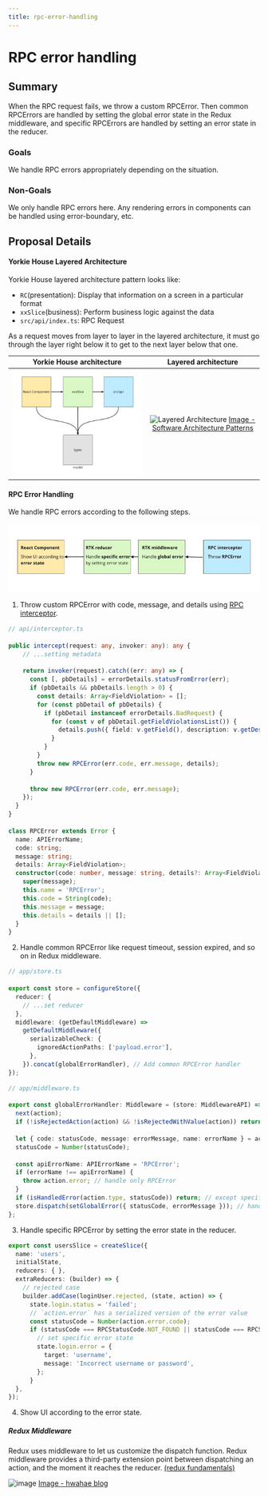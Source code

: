```yaml
---
title: rpc-error-handling
---
```


# RPC error handling

## Summary

When the RPC request fails, we throw a custom RPCError. Then common RPCErrors are handled by setting the global error state in the Redux middleware, and specific RPCErrors are handled by setting an error state in the reducer.

### Goals

We handle RPC errors appropriately depending on the situation.

### Non-Goals

We only handle RPC errors here. Any rendering errors in components can be handled using error-boundary, etc.

## Proposal Details

#### Yorkie House Layered Architecture

Yorkie House layered architecture pattern looks like:

- `RC`(presentation): Display that information on a screen in a particular format
- `xxSlice`(business): Perform business logic against the data
- `src/api/index.ts`: RPC Request

As a request moves from layer to layer in the layered architecture, it must go through the layer right below it to get to the next layer below that one.

| Yorkie House architecture | Layered architecture |
| :--: | :--: |
| <img width="540" alt="layered-architecture" src="./media/layered-architecture.png"> | <img width="300" alt="Layered Architecture" src="https://www.oreilly.com/library/view/software-architecture-patterns/9781491971437/assets/sapr_0102.png"> [Image - Software Architecture Patterns](https://www.oreilly.com/library/view/software-architecture-patterns/9781491971437/ch01.html) |

#### RPC Error Handling

We handle RPC errors according to the following steps.

![rpc-error-handling](./media/rpc-error-handling.png)

1. Throw custom RPCError with code, message, and details using [RPC interceptor](https://grpc.io/blog/grpc-web-interceptor/).

```ts
// api/interceptor.ts

public intercept(request: any, invoker: any): any {
    // ...setting metadata

    return invoker(request).catch((err: any) => {
      const [, pbDetails] = errorDetails.statusFromError(err);
      if (pbDetails && pbDetails.length > 0) {
        const details: Array<FieldViolation> = [];
        for (const pbDetail of pbDetails) {
          if (pbDetail instanceof errorDetails.BadRequest) {
            for (const v of pbDetail.getFieldViolationsList()) {
              details.push({ field: v.getField(), description: v.getDescription() });
            }
          }
        }
        throw new RPCError(err.code, err.message, details);
      }

      throw new RPCError(err.code, err.message);
    });
  }
}

class RPCError extends Error {
  name: APIErrorName;
  code: string;
  message: string;
  details: Array<FieldViolation>;
  constructor(code: number, message: string, details?: Array<FieldViolation>) {
    super(message);
    this.name = 'RPCError';
    this.code = String(code);
    this.message = message;
    this.details = details || [];
  }
}
```

2. Handle common RPCError like request timeout, session expired, and so on in Redux middleware.

```ts
// app/store.ts

export const store = configureStore({
  reducer: {
    // ...set reducer
  },
  middleware: (getDefaultMiddleware) =>
    getDefaultMiddleware({
      serializableCheck: {
        ignoredActionPaths: ['payload.error'],
      },
    }).concat(globalErrorHandler), // Add common RPCError handler
});
```

```ts
// app/middleware.ts

export const globalErrorHandler: Middleware = (store: MiddlewareAPI) => (next) => (action) => {
  next(action);
  if (!isRejectedAction(action) && !isRejectedWithValue(action)) return;

  let { code: statusCode, message: errorMessage, name: errorName } = action.error;
  statusCode = Number(statusCode);

  const apiErrorName: APIErrorName = 'RPCError';
  if (errorName !== apiErrorName) {
    throw action.error; // handle only RPCError
  }
  if (isHandledError(action.type, statusCode)) return; // except specific RPCError
  store.dispatch(setGlobalError({ statusCode, errorMessage })); // handle common RPCError
};
```

3. Handle specific RPCError by setting the error state in the reducer.

```ts
export const usersSlice = createSlice({
  name: 'users',
  initialState,
  reducers: { },
  extraReducers: (builder) => {
    // rejected case
    builder.addCase(loginUser.rejected, (state, action) => {
      state.login.status = 'failed';
      // `action.error` has a serialized version of the error value
      const statusCode = Number(action.error.code);
      if (statusCode === RPCStatusCode.NOT_FOUND || statusCode === RPCStatusCode.UNAUTHENTICATED) {
        // set specific error state
        state.login.error = {
          target: 'username',
          message: 'Incorrect username or password',
        };
      }
  },
});
```

4. Show UI according to the error state.

##### Redux Middleware

Redux uses middleware to let us customize the dispatch function. Redux middleware provides a third-party extension point between dispatching an action, and the moment it reaches the reducer. [(redux fundamentals)](https://redux.js.org/tutorials/fundamentals/part-4-store#middleware)

<img width="450" alt="image" src="http://blog.hwahae.co.kr/wp-content/uploads/2021/09/210927_fin_05-1.jpg"> [Image - hwahae blog](http://blog.hwahae.co.kr/all/tech/tech-tech/6946/)
